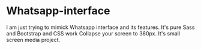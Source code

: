 # Whatsapp-interface
I am just trying to mimick Whatsapp interface and its features. It's pure Sass and Bootstrap and CSS work
Collapse your screen to 360px. It's small screen media project.
